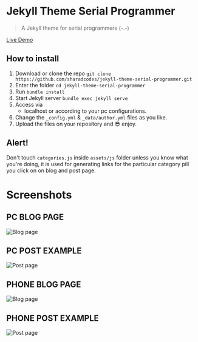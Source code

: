 # Jekyll Theme Serial Programmer

> A Jekyll theme for serial programmers (-.-)

[Live Demo](https://sharadcodes.github.io/jekyll-theme-serial-programmer/)

## How to install

1. Download or clone the repo
   `git clone https://github.com/sharadcodes/jekyll-theme-serial-programmer.git`
2. Enter the folder
   `cd jekyll-theme-serial-programmer`
3. Run
   `bundle install`
4. Start Jekyll server
   `bundle exec jekyll serve`
5. Access via
   - localhost or according to your pc configurations.
6. Change the `_config.yml` & `_data/author.yml` files as you like.
7. Upload the files on your repository and :sunglasses: enjoy.

## Alert!

Don't touch `categories.js` inside `assets/js` folder unless you know what you're doing, it is used for generating links for the particular category pill you click on on blog and post page.

# Screenshots

## PC BLOG PAGE

![Blog page](https://github.com/sharadcodes/jekyll-theme-serial-programmer/raw/master/screenshots/pc_blog.png)

## PC POST EXAMPLE

![Post page](https://github.com/sharadcodes/jekyll-theme-serial-programmer/raw/master/screenshots/pc_post.png)

## PHONE BLOG PAGE

![Blog page](https://github.com/sharadcodes/jekyll-theme-serial-programmer/raw/master/screenshots/mobile_blog.png)

## PHONE POST EXAMPLE

![Post page](https://github.com/sharadcodes/jekyll-theme-serial-programmer/raw/master/screenshots/mobile_post.png)
